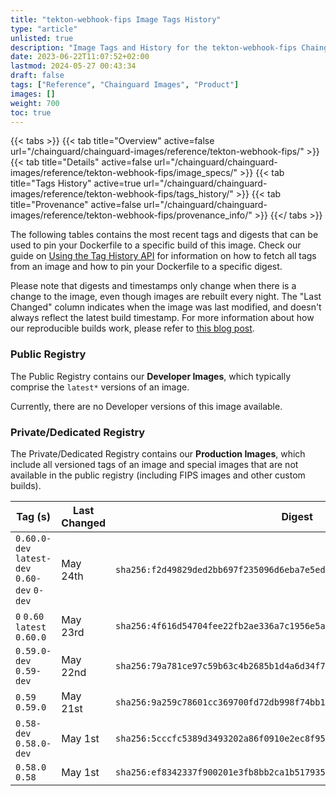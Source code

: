 ```yaml
---
title: "tekton-webhook-fips Image Tags History"
type: "article"
unlisted: true
description: "Image Tags and History for the tekton-webhook-fips Chainguard Image"
date: 2023-06-22T11:07:52+02:00
lastmod: 2024-05-27 00:43:34
draft: false
tags: ["Reference", "Chainguard Images", "Product"]
images: []
weight: 700
toc: true
---
```


{{< tabs >}}
{{< tab title="Overview" active=false url="/chainguard/chainguard-images/reference/tekton-webhook-fips/" >}}
{{< tab title="Details" active=false url="/chainguard/chainguard-images/reference/tekton-webhook-fips/image_specs/" >}}
{{< tab title="Tags History" active=true url="/chainguard/chainguard-images/reference/tekton-webhook-fips/tags_history/" >}}
{{< tab title="Provenance" active=false url="/chainguard/chainguard-images/reference/tekton-webhook-fips/provenance_info/" >}}
{{</ tabs >}}

The following tables contains the most recent tags and digests that can be used to pin your Dockerfile to a specific build of this image. Check our guide on [Using the Tag History API](/chainguard/chainguard-images/using-the-tag-history-api/) for information on how to fetch all tags from an image and how to pin your Dockerfile to a specific digest.

Please note that digests and timestamps only change when there is a change to the image, even though images are rebuilt every night. The "Last Changed" column indicates when the image was last modified, and doesn't always reflect the latest build timestamp. For more information about how our reproducible builds work, please refer to [this blog post](https://www.chainguard.dev/unchained/reproducing-chainguards-reproducible-image-builds).

### Public Registry
The Public Registry contains our **Developer Images**, which typically comprise the `latest*` versions of an image.

Currently, there are no Developer versions of this image available.

### Private/Dedicated Registry
The Private/Dedicated Registry contains our **Production Images**, which include all versioned tags of an image and special images that are not available in the public registry (including FIPS images and other custom builds).

| Tag (s)                                       | Last Changed | Digest                                                                    |
|-----------------------------------------------|--------------|---------------------------------------------------------------------------|
|  `0.60.0-dev` `latest-dev` `0.60-dev` `0-dev` | May 24th     | `sha256:f2d49829ded2bb697f235096d6eba7e5ed8e65a16e64c1990de66f6d1e7dd833` |
|  `0` `0.60` `latest` `0.60.0`                 | May 23rd     | `sha256:4f616d54704fee22fb2ae336a7c1956e5a570579c7df77ede5b7eff3d0995b33` |
|  `0.59.0-dev` `0.59-dev`                      | May 22nd     | `sha256:79a781ce97c59b63c4b2685b1d4a6d34f7f080d84913ac188432a4f3d5e27d14` |
|  `0.59` `0.59.0`                              | May 21st     | `sha256:9a259c78601cc369700fd72db998f74bb16a6aa84585eaf4ef960771cee2651e` |
|  `0.58-dev` `0.58.0-dev`                      | May 1st      | `sha256:5cccfc5389d3493202a86f0910e2ec8f958ee7d2c8f16ce960b5904cbe4c6d4f` |
|  `0.58.0` `0.58`                              | May 1st      | `sha256:ef8342337f900201e3fb8bb2ca1b51793583c727a16b5f1a64bd2cfe98eb552b` |

